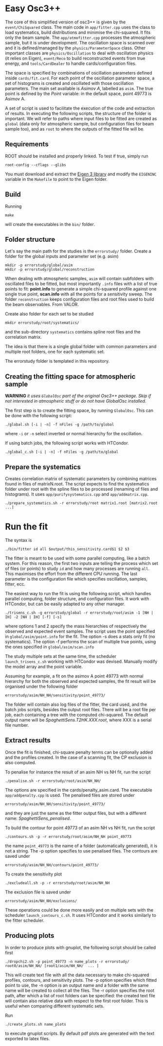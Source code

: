 # Easy Osc3++

The core of this simplified version of osc3++ is given by the ```event/ChiSquared``` class.
The main code in ```app/fitter.cpp``` uses the class to load systematics, build distributions and minimise the chi-squared.
It fits only the beam sample.  The ```app/atmofitter.cpp``` processes the atmospheric sample, but it is under development.
The oscillation space is scanned over and it is defined/managed by the ```physics/ParameterSpace``` class.
Other important classes are ```physics/Oscillation``` to deal with oscillation physics (it relies on Eigen), ```event/Reco``` to build reconstructed events from true energy, and ```tools/CardDealer``` to handle cards/configuration files.

The space is specified by combinations of oscillation parameters defined inside ```cards/fit.card```.
For each point of the oscillation parameter space, a set of histograms is created and oscillated with those oscillation parameters.
The main set available is *Asimov A*, labelled as `asim`.
The true point is defined by the *Point* variable: in the default space, point 49773 is Asimov A.

A set of script is used to facilitate the execution of the code and extraction of results.
In executing the following scripts, the structure of the folder is important.
We will refer to paths where input files to be fitted are created as ```global``` (data only for atmospheric sample, but configuration files for beam sample too), and as ```root``` to where the outputs of the fitted file will be.

## Requirements

ROOT should be installed and properly linked. To test if true, simply run
```
root-config --cflags --glibs
```

You must download and extract the [Eigen 3 library](https://eigen.tuxfamily.org/dox/index.html) and modify the ```EIGENINC``` variable in the ```Makefile``` to point to the Eigen folder.

## Build

Running
```
make
```
will create the executables in the ```bin/``` folder.


## Folder structure

Let's say the main path for the studies is the ```errorstudy/``` folder.
Create a folder for the global inputs and parameter set (e.g. asim)
```
mkdir -p errorstudy/global/asim
mkdir -p errorstudy/global/reconstruction
```
When dealing with atmospheric samples, ```asim``` will contain subfolders with oscillated files to be fitted, but most importantly ```.info``` files with a list of true points to fit: **point.info** to generate a simple chi-squared profile against one single true point, **scan.info** with all the points for a sensitivity sweep.
The folder ```reconstruction``` keeps configuration files and root files used to build the beam observables. From VALOR.


Create also folder for each set to be studied
```
mkdir errorstudy/root/systematics/
```
and the sub-directory ```systematics``` contains spline root files and the correlation matrix.

The idea is that there is a single global folder with common parameters and multiple root folders, one for each systematic set.


The errorstudy folder is templated in this repository.


## Creating the fitting space for atmospheric sample

**WARNING** *it uses ```GlobalOsc``` part of the original Osc3++ package. Skip if not interested in atmospheric stuff or do not have GlobalOsc installed.*

The first step is to create the fitting space, by running ```GlobalOsc```.
This can be done with the following script:
```
./global.sh [-i | -n] -f nFiles -g /path/to/global
```
where ```-i``` or ```-n``` select inverted or normal hierarchy for the oscillation.

If using batch jobs, the following script works with HTCondor.
```
./global_c.sh [-i | -n] -f nFiles -g /path/to/global
```


## Prepare the systematics
Creates correlation matrix of systematic parameters by combining matrices found in files of matrixN.root.
The script expects to find the systematics folder under root with the spline files to be processed (renaming of files and histograms).
It uses ```app/purifysystematics.cpp``` and ```app/addmatrix.cpp```.
```
./prepare_systematics.sh -r errorstudy/root matrix1.root [matrix2.root ...]
```

# Run the fit

The syntax is
```
./bin/fitter id all $output/this_sensitivity.card$1 $2 $3
```
The fitter is meant to be used with some parallel computing, like a batch system.
For this reason, the first two inputs are telling the process which set of files (or points) to study ```id``` and how many processes are running ```all```.
This maximises the effort from the different CPU running. 
The last parameter is the configuration file which specifies oscillation, samples, fitter, ecc.

The easiest way to run the fit is using the following script, which handles parallel computing, folder structure, and configuration files.
It work with HTCondor, but can be easily adapted to any other manager.
```
./trisens_c.sh -g errorstudy/global -r errorstudy/root/asim -1 [NH | IH] -2 [NH | IH] [-f] [-s]
```
where options 1 and 2 specify the mass hierarchies of respectively the observed and expected event samples.
The script uses the point specified in ```global/asim/point.info``` for the fit.
The option -s does a stats only fit (no systematics). The option -f performs the scan of multiple true points, using the ones specified in ```global/asim/scan.info```


The study multiple sets at the same time, the scheduler ```launch_trisens_c.sh``` working with HTCondor was devised.
Manually modify the model array and the point variable.

Assuming for example, a fit on the asimov A point 49773 with normal hierarchy for both the observed and expected samples,
the fit result will be organised under the following folder
```
errorstudy/asim/NH_NH/sensitivity/point_49773/
```
The folder will contain also log files of the fitter, the card used, and the batch jobs scripts, besides the output root files.
There will be a root file per job, each containing a tree with the computed chi-squared.
The default output name will be *SpaghettiSens.T2HK.XXX.root*, where XXX is a serial file number.



## Extract results

Once the fit is finished, chi-square penalty terms can be optionally added and the profiles created.
In the case of a scanning fit, the CP exclusion is also computed.

To penalise for instance the result of an asim NH vs NH fit, run the script
```
./penalise.sh -r errorstudy/root/asim/NH_NH/
```
The options are specified in the cards/penalty_asim.card.  The executable ```app/addpenalty.cpp``` is used.
The penalised files are stored under 
```
errorstudy/asim/NH_NH/sensitivity/point_49773/
```
and they are just the same as the fitter output files, but with a different name: *SpaghettiSens_penalised*.


To build the contour for point 49773 of an asim NH vs NH fit, run the script
```
./contours.sh -p -r errorstudy/root/asim/NH_NH point_49773
```
the name ```point_49773``` is the name of a folder (automatically generated), it is not a string.
The -p option specifies to use penalised files.
The contours are saved under
```
errorstudy/asim/NH_NH/contours/point_49773/
```

To create the sensitivity plot
```
./excludeall.sh -p -r errorstudy/root/asim/NH_NH
```
The exclusion file is saved under
```
errorstudy/asim/NH_NH/exclusions/
```

These operations could be done more easily and on multiple sets with the scheduler ```launch_contours_c.sh```.
It uses HTCondor and it works similarly to the fitter scheduler.

## Producing plots

In order to produce plots with gnuplot, the following script should be called first
```
./dropchi2.sh -p point_49773 -n name_plots -r errorstudy/ root0/asim/NH_NH/ [root1/asim/NH_NH/  ... ]
```
This will create text file with all the data necessary to make chi-squared profiles, contours, and sensitivity plots.
The -p option specifies which fitted point to use, the -n option is an output name and a folder with the same name will be created to collect all the files.
The -r option specifies the root path, after which a list of root folders can be specified: the created text file will contain also relative data with respect to the first root folder. This is useful when comparing different systematic sets.

Run 
```
./create_plots.sh name_plots
```
to execute gnuplot scripts.
By default pdf plots are generated with the text exported to latex files.
